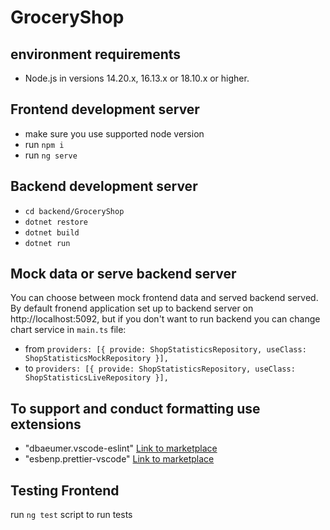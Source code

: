 # GroceryShop

## environment requirements
-  Node.js in versions 14.20.x, 16.13.x or 18.10.x or higher. 

## Frontend development server
- make sure you use supported node version
- run `npm i`
- run `ng serve`

## Backend development server
- `cd backend/GroceryShop`
- `dotnet restore`
- `dotnet build`
- `dotnet run`

## Mock data or serve backend server
You can choose between mock frontend data and served backend served. By default fronend application set up to backend server on http://localhost:5092, but if you don't want to run backend you can change chart service in `main.ts` file: 
<br />
- from `providers: [{ provide: ShopStatisticsRepository, useClass: ShopStatisticsMockRepository }],`
- to `providers: [{ provide: ShopStatisticsRepository, useClass: ShopStatisticsLiveRepository }],`

## To support and conduct formatting use extensions
- "dbaeumer.vscode-eslint" [Link to marketplace](https://marketplace.visualstudio.com/items?itemName=dbaeumer.vscode-eslint)
- "esbenp.prettier-vscode" [Link to marketplace](https://marketplace.visualstudio.com/items?itemName=esbenp.prettier-vscode)

## Testing Frontend
run `ng test` script to run tests
